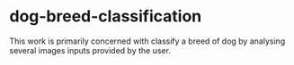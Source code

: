 # dog-breed-classification
This work is primarily concerned with classify a breed of dog by analysing several images inputs provided by the user.
